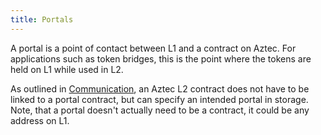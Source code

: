 ```yaml
---
title: Portals
---
```


A portal is a point of contact between L1 and a contract on Aztec. For applications such as token bridges, this is the point where the tokens are held on L1 while used in L2.

As outlined in [Communication](/protocol-specs/l1-smart-contracts/index.md), an Aztec L2 contract does not have to be linked to a portal contract, but can specify an intended portal in storage. Note, that a portal doesn't actually need to be a contract, it could be any address on L1.
